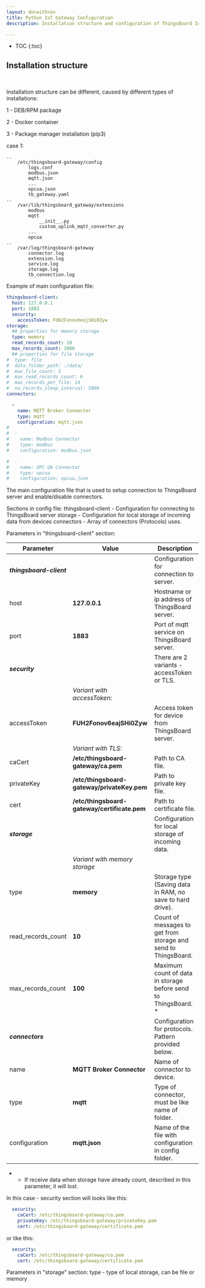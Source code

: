 ```yaml
---
layout: docwithnav
title: Python IoT Gateway Configuration
description: Installation structure and configuration of ThingsBoard IoT Gateway 

---
```



* TOC
{:toc}


## Installation structure

<br>

Installation structure can be different, caused by different types of installations:

1 - DEB/RPM package

2 - Docker container

3 - Package manager installation (pip3)

case 1:

```text
..
    /etc/thingsboard-gateway/config
        logs.conf
        modbus.json
        mqtt.json
        ...
        opcua.json
        tb_gateway.yaml
..
    /var/lib/thingsboard_gateway/extensions
        modbus
        mqtt
            __init__.py
            custom_uplink_mqtt_converter.py
        ...
        opcua
..
    /var/log/thingsboard-gateway
        connector.log
        extension.log
        service.log
        storage.log
        tb_connection.log
```
        

Example of main configuration file:

```yaml
thingsboard-client:
  host: 127.0.0.1
  port: 1883
  security:
    accessToken: FUH2Fonov6eajSHi0Zyw
storage:
  ## properties for memory storage
  type: memory
  read_records_count: 10
  max_records_count: 1000
  ## properties for file storage
#  type: file
#  data_folder_path: ./data/
#  max_file_count: 5
#  max_read_records_count: 6
#  max_records_per_file: 14
#  no_records_sleep_interval: 5000
connectors:

  -
    name: MQTT Broker Connector
    type: mqtt
    configuration: mqtt.json
#
#  -
#    name: Modbus Connector
#    type: modbus
#    configuration: modbus.json

#  -
#    name: OPC-UA Connector
#    type: opcua
#    configuration: opcua.json
```

The main configuration file that is used to setup connection to ThingsBoard server and enable/disable connectors.


Sections in config file:
thingsboard-client - Configuration for connecting to ThingsBoard server
storage - Configuration for local storage of incoming data from devices
connectors - Array of connectors (Protocols) uses. 

Parameters in "thingsboard-client" section:



|**Parameter**             | **Value**                                    |   **Description**                                              |
|---                       |---                                           |---                                                             |
| ***thingsboard-client*** |                                              | Configuration for connection to server.                        |
| host                     | **127.0.0.1**                                | Hostname or ip address of ThingsBoard server.                  |
| port                     | **1883**                                     | Port of mqtt service on ThingsBoard server.                    |
| ***security***           |                                              | There are 2 variants - accessToken or TLS.                     |
|                          |          *Variant with accessToken:*         |                                                                |
| accessToken              | **FUH2Fonov6eajSHi0Zyw**                     | Access token for device from ThingsBoard server.               |
|                          |          *Variant with TLS:*                 |                                                                |
| caCert                   | **/etc/thingsboard-gateway/ca.pem**          | Path to CA file.                                               |
| privateKey               | **/etc/thingsboard-gateway/privateKey.pem**  | Path to private key file.                                      |
| cert                     | **/etc/thingsboard-gateway/certificate.pem** | Path to certificate file.                                      |
| ***storage***            |                                              | Configuration for local storage of incoming data.              |
|                          |          *Variant with memory storage*       |                                                                |
| type                     | **memory**                                   | Storage type (Saving data in RAM, no save to hard drive).      |
| read_records_count       | **10**                                       | Count of messages to get from storage and send to ThingsBoard. |
| max_records_count        | **100**                                      | Maximum count of data in storage before send to ThingsBoard. * |
| ***connectors***         |                                              | Configuration for protocols. Pattern provided below.           |
| name                     | **MQTT Broker Connector**                    | Name of connector to device.                                   |
| type                     | **mqtt**                                     | Type of connector, must be like name of folder.                |
| configuration            | **mqtt.json**                                | Name of the file with configuration in config folder.          |

* - If receive data when storage have already count, described in this parameter, it will lost.

In this case - security section will looks like this: 

```yaml
  security:
    caCert: /etc/thingsboard-gateway/ca.pem
    privateKey: /etc/thingsboard-gateway/privateKey.pem
    cert: /etc/thingsboard-gateway/certificate.pem
```

or like this:

```yaml
  security:
    caCert: /etc/thingsboard-gateway/ca.pem
    cert: /etc/thingsboard-gateway/certificate.pem
```    
    

Parameters in "storage" section:
type - type of local storage, can be file or memory
